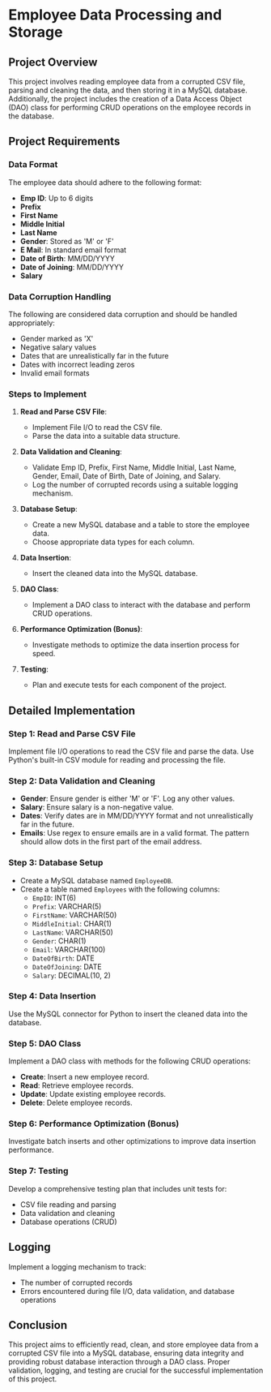 # Employee Data Processing and Storage

## Project Overview

This project involves reading employee data from a corrupted CSV file, parsing and cleaning the data, and then storing it in a MySQL database. Additionally, the project includes the creation of a Data Access Object (DAO) class for performing CRUD operations on the employee records in the database.

## Project Requirements

### Data Format

The employee data should adhere to the following format:
- **Emp ID**: Up to 6 digits
- **Prefix**
- **First Name**
- **Middle Initial**
- **Last Name**
- **Gender**: Stored as 'M' or 'F'
- **E Mail**: In standard email format
- **Date of Birth**: MM/DD/YYYY
- **Date of Joining**: MM/DD/YYYY
- **Salary**

### Data Corruption Handling

The following are considered data corruption and should be handled appropriately:
- Gender marked as 'X'
- Negative salary values
- Dates that are unrealistically far in the future
- Dates with incorrect leading zeros
- Invalid email formats

### Steps to Implement

1. **Read and Parse CSV File**:
    - Implement File I/O to read the CSV file.
    - Parse the data into a suitable data structure.

2. **Data Validation and Cleaning**:
    - Validate Emp ID, Prefix, First Name, Middle Initial, Last Name, Gender, Email, Date of Birth, Date of Joining, and Salary.
    - Log the number of corrupted records using a suitable logging mechanism.

3. **Database Setup**:
    - Create a new MySQL database and a table to store the employee data.
    - Choose appropriate data types for each column.

4. **Data Insertion**:
    - Insert the cleaned data into the MySQL database.

5. **DAO Class**:
    - Implement a DAO class to interact with the database and perform CRUD operations.

6. **Performance Optimization (Bonus)**:
    - Investigate methods to optimize the data insertion process for speed.

7. **Testing**:
    - Plan and execute tests for each component of the project.

## Detailed Implementation

### Step 1: Read and Parse CSV File

Implement file I/O operations to read the CSV file and parse the data. Use Python's built-in CSV module for reading and processing the file.

### Step 2: Data Validation and Cleaning

- **Gender**: Ensure gender is either 'M' or 'F'. Log any other values.
- **Salary**: Ensure salary is a non-negative value.
- **Dates**: Verify dates are in MM/DD/YYYY format and not unrealistically far in the future.
- **Emails**: Use regex to ensure emails are in a valid format. The pattern should allow dots in the first part of the email address.

### Step 3: Database Setup

- Create a MySQL database named `EmployeeDB`.
- Create a table named `Employees` with the following columns:
    - `EmpID`: INT(6)
    - `Prefix`: VARCHAR(5)
    - `FirstName`: VARCHAR(50)
    - `MiddleInitial`: CHAR(1)
    - `LastName`: VARCHAR(50)
    - `Gender`: CHAR(1)
    - `Email`: VARCHAR(100)
    - `DateOfBirth`: DATE
    - `DateOfJoining`: DATE
    - `Salary`: DECIMAL(10, 2)

### Step 4: Data Insertion

Use the MySQL connector for Python to insert the cleaned data into the database.

### Step 5: DAO Class

Implement a DAO class with methods for the following CRUD operations:
- **Create**: Insert a new employee record.
- **Read**: Retrieve employee records.
- **Update**: Update existing employee records.
- **Delete**: Delete employee records.

### Step 6: Performance Optimization (Bonus)

Investigate batch inserts and other optimizations to improve data insertion performance.

### Step 7: Testing

Develop a comprehensive testing plan that includes unit tests for:
- CSV file reading and parsing
- Data validation and cleaning
- Database operations (CRUD)

## Logging

Implement a logging mechanism to track:
- The number of corrupted records
- Errors encountered during file I/O, data validation, and database operations

## Conclusion

This project aims to efficiently read, clean, and store employee data from a corrupted CSV file into a MySQL database, ensuring data integrity and providing robust database interaction through a DAO class. Proper validation, logging, and testing are crucial for the successful implementation of this project.